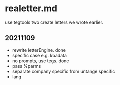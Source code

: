 # realetter.md

use tegtools two create letters we wrote earlier.

## 20211109

- rewrite letterEngine. done
- specific case e.g. kbadata
- no prompts, use tegs. done
- pass %parms
- separate company specific from untange specific
- lang